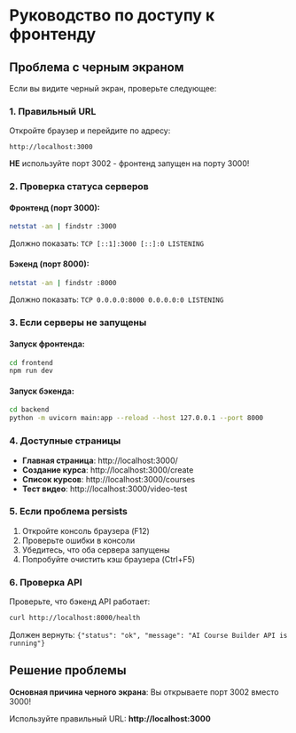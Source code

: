 # Руководство по доступу к фронтенду

## Проблема с черным экраном

Если вы видите черный экран, проверьте следующее:

### 1. Правильный URL
Откройте браузер и перейдите по адресу:
```
http://localhost:3000
```

**НЕ** используйте порт 3002 - фронтенд запущен на порту 3000!

### 2. Проверка статуса серверов

#### Фронтенд (порт 3000):
```bash
netstat -an | findstr :3000
```
Должно показать: `TCP [::1]:3000 [::]:0 LISTENING`

#### Бэкенд (порт 8000):
```bash
netstat -an | findstr :8000
```
Должно показать: `TCP 0.0.0.0:8000 0.0.0.0:0 LISTENING`

### 3. Если серверы не запущены

#### Запуск фронтенда:
```bash
cd frontend
npm run dev
```

#### Запуск бэкенда:
```bash
cd backend
python -m uvicorn main:app --reload --host 127.0.0.1 --port 8000
```

### 4. Доступные страницы

- **Главная страница**: http://localhost:3000/
- **Создание курса**: http://localhost:3000/create
- **Список курсов**: http://localhost:3000/courses
- **Тест видео**: http://localhost:3000/video-test

### 5. Если проблема persists

1. Откройте консоль браузера (F12)
2. Проверьте ошибки в консоли
3. Убедитесь, что оба сервера запущены
4. Попробуйте очистить кэш браузера (Ctrl+F5)

### 6. Проверка API

Проверьте, что бэкенд API работает:
```bash
curl http://localhost:8000/health
```

Должен вернуть: `{"status": "ok", "message": "AI Course Builder API is running"}`

## Решение проблемы

**Основная причина черного экрана**: Вы открываете порт 3002 вместо 3000!

Используйте правильный URL: **http://localhost:3000**
